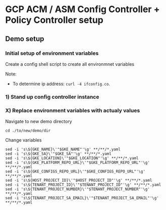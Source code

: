 # GCP ACM / ASM Config Controller + Policy Controller setup

## Demo setup

### Initial setup of environment variables

Create a config shell script to create all environmnet variables

Note:
* To determine ip address: `curl -4 ifconfig.co`.

### 1) Stand up config controller instance

### X) Replace environment variables with actualy values

Navigate to new demo directory

```
cd ./to/new/demo/dir
```

Change variables


```
sed -i 's\${GKE_NAME}\'"$GKE_NAME"'\g' **/**/*.yaml
sed -i 's\${GKE_SA}\'"$GKE_SA"'\g' **/**/*.yaml
sed -i 's\${GKE_LOCATION}\'"$GKE_LOCATION"'\g' **/**/*.yaml
sed -i 's\${GKE_PLATFORM_REPO_URL}\'"$GKE_PLATFORM_REPO_URL"'\g' **/**/*.yaml
sed -i 's\${GKE_CONFIGS_REPO_URL}\'"$GKE_CONFIGS_REPO_URL"'\g' **/**/*.yaml
sed -i 's\${HOST_PROJECT_ID}\'"$HOST_PROJECT_ID"'\g' **/**/*.yaml
sed -i 's\${TENANT_PROJECT_ID}\'"$TENANT_PROJECT_ID"'\g' **/**/*.yaml
sed -i 's\${TENANT_PROJECT_NUMBER}\'"$TENANT_PROJECT_NUMBER"'\g' **/**/*.yaml
sed -i 's\${TENANT_PROJECT_SA_EMAIL}\'"$TENANT_PROJECT_SA_EMAIL"'\g' **/**/*.yaml
```